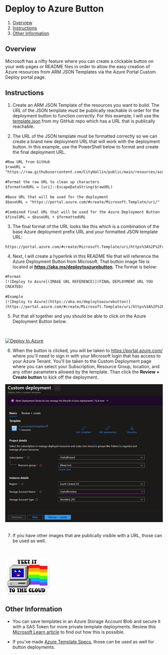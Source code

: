 
# Deploy to Azure Button

1. [Overview](#overview)
2. [Instructions](#instructions)
3. [Other Information](#other)

## Overview <a name="overview"></a>
Microsoft has a nifty feature where you can create a clickable button on your web pages or README files in order to allow the easy creation of Azure resources from ARM JSON Templates via the Azure Portal Custom Deploy portal page. 

## Instructions <a name="instructions"></a>
1. Create an ARM JSON Template of the resources you want to build. The URL of the JSON template must be publically reachable in order for the deployment button to function correctly. For this example, I will use the [template.json](https://raw.githubusercontent.com/CityHallin/public/main/resources/azure/button_deployment/templates/template.json) from my GitHub repo which has a URL that is publically reachable. 

2. The URL of the JSON template must be formatted correctly so we can create a brand new deployment URL that will work with the deployment button. In this example, use the PowerShell below to format and create the final deployment URL.
```
#Raw URL from GitHub
$rawURL = "https://raw.githubusercontent.com/CityHallin/public/main/resources/azure/button_deployment/templates/template.json"

#Format the raw URL to clean up characters
$formattedURL = [uri]::EscapeDataString($rawURL)

#Base URL that will be used for the deployment
$baseURL = "https://portal.azure.com/#create/Microsoft.Template/uri/"

#Combined final URL that will be used for the Azure Deployment Button
$finalURL = $baseURL + $formattedURL

```
3. The final format of the URL looks like this which is a combination of the base Azure deployment prefix URL and your formatted JSON template URL:
```
https://portal.azure.com/#create/Microsoft.Template/uri/https%3A%2F%2Fraw.githubusercontent.com%2FCityHallin%2Fpublic%2Fmain%2Fresources%2Fazure%2Fbutton_deployment%2Ftemplates%2Ftemplate.json
```

4. Next, I will create a hyperlink in this README file that will reference the Azure Deployment Button from Microsoft. That button image file is located at **https://aka.ms/deploytoazurebutton**. The format is below:
```
#Format
[![Deploy to Azure](IMAGE URL REFERENCE)](FINAL DEPLOYMENT URL YOU CREATED)

#Example
[![Deploy to Azure](https://aka.ms/deploytoazurebutton)](https://portal.azure.com/#create/Microsoft.Template/uri/https%3A%2F%2Fraw.githubusercontent.com%2FCityHallin%2Fpublic%2Fmain%2Fresources%2Fazure%2Fbutton_deployment%2Ftemplates%2Ftemplate.json)
```
5. Put that all together and you should be able to click on the Azure Deployment Button below.
<br />

[![Deploy to Azure](https://aka.ms/deploytoazurebutton)](https://portal.azure.com/#create/Microsoft.Template/uri/https%3A%2F%2Fraw.githubusercontent.com%2FCityHallin%2Fpublic%2Fmain%2Fresources%2Fazure%2Fbutton_deployment%2Ftemplates%2Ftemplate.json)

6. When the button is clicked, you will be taken to https://portal.azure.com/ where you'll need to sign in with your Microsoft login that has access to your Azure Tenant. You'll be taken to the Custom Deployment page where you can select your Subscription, Resource Group, location, and any other parameters allowed by the template. Than click the **Review + Create button** to kick off the deployment. 

<img src="./readme-files/custom_deployment.png" width="600px">
<br />
<br />

7. If you have other images that are publically visible with a URL, those can be used as well. 
<br />

[![Deploy to Azure](https://github.com/CityHallin/public/blob/main/resources/azure/button_deployment/readme-files/yeet_to_cloud_small.png?raw=true)](https://portal.azure.com/#create/Microsoft.Template/uri/https%3A%2F%2Fraw.githubusercontent.com%2FCityHallin%2Fpublic%2Fmain%2Fresources%2Fazure%2Fbutton_deployment%2Ftemplates%2Ftemplate.json)


## Other Information <a name="other"></a>
- You can save templates in an Azure Storage Account Blob and secure it with a SAS Token for more private template deployments. Review this [Microsoft Learn article](https://learn.microsoft.com/en-us/azure/azure-resource-manager/templates/deploy-to-azure-button#template-stored-in-azure-storage-account) to find out how this is possible. 

- If you've made [Azure Template Specs](https://learn.microsoft.com/en-us/azure/azure-resource-manager/templates/template-specs?tabs=azure-powershell), those can be used as well for button deployments. 
